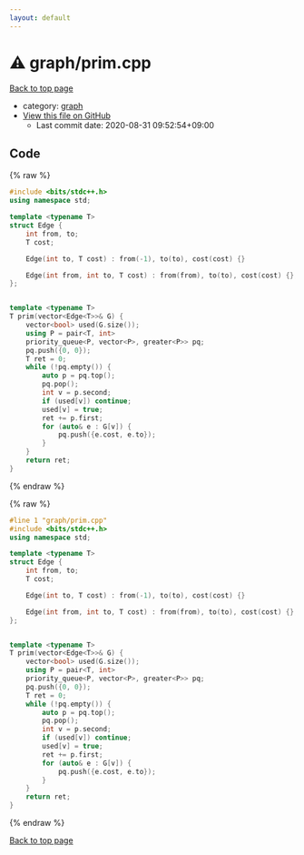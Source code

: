 ```yaml
---
layout: default
---
```


<!-- mathjax config similar to math.stackexchange -->
<script type="text/javascript" async
  src="https://cdnjs.cloudflare.com/ajax/libs/mathjax/2.7.5/MathJax.js?config=TeX-MML-AM_CHTML">
</script>
<script type="text/x-mathjax-config">
  MathJax.Hub.Config({
    TeX: { equationNumbers: { autoNumber: "AMS" }},
    tex2jax: {
      inlineMath: [ ['$','$'] ],
      processEscapes: true
    },
    "HTML-CSS": { matchFontHeight: false },
    displayAlign: "left",
    displayIndent: "2em"
  });
</script>

<script type="text/javascript" src="https://cdnjs.cloudflare.com/ajax/libs/jquery/3.4.1/jquery.min.js"></script>
<script src="https://cdn.jsdelivr.net/npm/jquery-balloon-js@1.1.2/jquery.balloon.min.js" integrity="sha256-ZEYs9VrgAeNuPvs15E39OsyOJaIkXEEt10fzxJ20+2I=" crossorigin="anonymous"></script>
<script type="text/javascript" src="../../assets/js/copy-button.js"></script>
<link rel="stylesheet" href="../../assets/css/copy-button.css" />


# :warning: graph/prim.cpp

<a href="../../index.html">Back to top page</a>

* category: <a href="../../index.html#f8b0b924ebd7046dbfa85a856e4682c8">graph</a>
* <a href="{{ site.github.repository_url }}/blob/master/graph/prim.cpp">View this file on GitHub</a>
    - Last commit date: 2020-08-31 09:52:54+09:00




## Code

<a id="unbundled"></a>
{% raw %}
```cpp
#include <bits/stdc++.h>
using namespace std;

template <typename T>
struct Edge {
    int from, to;
    T cost;

    Edge(int to, T cost) : from(-1), to(to), cost(cost) {}

    Edge(int from, int to, T cost) : from(from), to(to), cost(cost) {};
};


template <typename T>
T prim(vector<Edge<T>>& G) {
    vector<bool> used(G.size());
    using P = pair<T, int>
    priority_queue<P, vector<P>, greater<P>> pq;
    pq.push({0, 0});
    T ret = 0;
    while (!pq.empty()) {
        auto p = pq.top();
        pq.pop();
        int v = p.second;
        if (used[v]) continue;
        used[v] = true;
        ret += p.first;
        for (auto& e : G[v]) {
            pq.push({e.cost, e.to});
        }
    }
    return ret;
}
```
{% endraw %}

<a id="bundled"></a>
{% raw %}
```cpp
#line 1 "graph/prim.cpp"
#include <bits/stdc++.h>
using namespace std;

template <typename T>
struct Edge {
    int from, to;
    T cost;

    Edge(int to, T cost) : from(-1), to(to), cost(cost) {}

    Edge(int from, int to, T cost) : from(from), to(to), cost(cost) {};
};


template <typename T>
T prim(vector<Edge<T>>& G) {
    vector<bool> used(G.size());
    using P = pair<T, int>
    priority_queue<P, vector<P>, greater<P>> pq;
    pq.push({0, 0});
    T ret = 0;
    while (!pq.empty()) {
        auto p = pq.top();
        pq.pop();
        int v = p.second;
        if (used[v]) continue;
        used[v] = true;
        ret += p.first;
        for (auto& e : G[v]) {
            pq.push({e.cost, e.to});
        }
    }
    return ret;
}

```
{% endraw %}

<a href="../../index.html">Back to top page</a>

